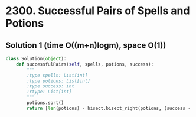 # 2300. Successful Pairs of Spells and Potions

## Solution 1 (time O((m+n)logm), space O(1))

```python
class Solution(object):
    def successfulPairs(self, spells, potions, success):
        """
        :type spells: List[int]
        :type potions: List[int]
        :type success: int
        :rtype: List[int]
        """
        potions.sort()
        return [len(potions) - bisect.bisect_right(potions, (success - 1) // t) for t in spells]
```
